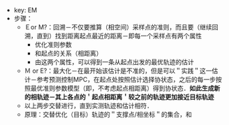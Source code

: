 - key: EM
- 步骤：
	- Ｅor M?：回溯－不仅要推算（相空间）采样点的准则，而且要（继续回溯，直到）找到距离起点最近的距离－即每一个采样点有两个属性
		- 优化准则参数
		- 和起点的关系（相距离）
		- 由这两个属性，可以得到一条从起点出发的最优轨迹的估计
	- Ｍ or E?：最大化－在最开始该估计是不准的，但是可以＂实践＂这一估计－参考预测控制MPC，在起点处按照估计选择协状态，之后的每一步按照最优准则参数模型（即，不考虑起点相距离）得到协状态．**如此生成新的相轨迹－其上各点的＇起点相距离＇较之前的轨迹更加接近目标轨迹**
	- 以上两步交替进行，直到实测轨迹和估计相符．
	- 原理：交替优化（目标）轨迹的＂支撑点/相坐标＂的集合，和